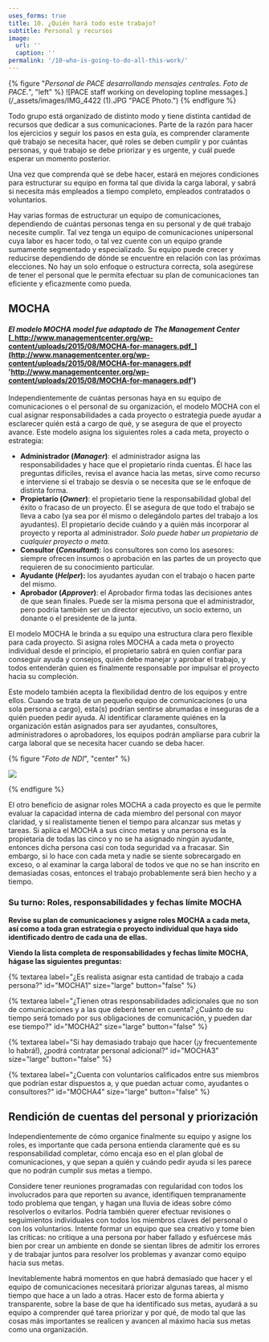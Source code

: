 ```yaml
---
uses_forms: true
title: 10. ¿Quién hará todo este trabajo?
subtitle: Personal y recursos
image:
  url: ''
  caption: ''
permalink: '/10-who-is-going-to-do-all-this-work/'
---
```


{% figure "_Personal de PACE desarrollando mensajes centrales. Foto de PACE._", "left" %} ![PACE staff working on developing topline messages.](/\_assets/images/IMG_4422 (1).JPG "PACE Photo.") {% endfigure %}

Todo grupo está organizado de distinto modo y tiene distinta cantidad de recursos que dedicar a sus comunicaciones. Parte de la razón para hacer los ejercicios y seguir los pasos en esta guía, es comprender claramente qué trabajo se necesita hacer, qué roles se deben cumplir y por cuántas personas, y qué trabajo se debe priorizar y es urgente, y cuál puede esperar un momento posterior.

Una vez que comprenda qué se debe hacer, estará en mejores condiciones para estructurar su equipo en forma tal que divida la carga laboral, y sabrá si necesita más empleados a tiempo completo, empleados contratados o voluntarios.

Hay varias formas de estructurar un equipo de comunicaciones, dependiendo de cuántas personas tenga en su personal y de qué trabajo necesite cumplir. Tal vez tenga un equipo de comunicaciones unipersonal cuya labor es hacer todo, o tal vez cuente con un equipo grande sumamente segmentado y especializado. Su equipo puede crecer y reducirse dependiendo de dónde se encuentre en relación con las próximas elecciones. No hay un solo enfoque o estructura correcta, sola asegúrese de tener el personal que le permita efectuar su plan de comunicaciones tan eficiente y eficazmente como pueda.

## MOCHA

#### _El modelo MOCHA model fue adaptado de The Management Center_ [_http://www.managementcenter.org/wp-content/uploads/2015/08/MOCHA-for-managers.pdf_](http://www.managementcenter.org/wp-content/uploads/2015/08/MOCHA-for-managers.pdf 'http://www.managementcenter.org/wp-content/uploads/2015/08/MOCHA-for-managers.pdf')

Independientemente de cuántas personas haya en su equipo de comunicaciones o el personal de su organización, el modelo MOCHA con el cual asignar responsabilidades a cada proyecto o estrategia puede ayudar a esclarecer quién está a cargo de qué, y se asegura de que el proyecto avance. Este modelo asigna los siguientes roles a cada meta, proyecto o estrategia:

- **Administrador (_Manager_)**: el administrador asigna las responsabilidades y hace que el propietario rinda cuentas. Él hace las preguntas difíciles, revisa el avance hacia las metas, sirve como recurso e interviene si el trabajo se desvía o se necesita que se le enfoque de distinta forma.
- **Propietario (_Owner_)**: el propietario tiene la responsabilidad global del éxito o fracaso de un proyecto. Él se asegura de que todo el trabajo se lleva a cabo (ya sea por él mismo o delegándolo partes del trabajo a los ayudantes). El propietario decide cuándo y a quién más incorporar al proyecto y reporta al administrador. _Solo puede haber un propietario de cualquier proyecto o meta._
- **Consultor (_Consultant_)**: los consultores son como los asesores: siempre ofrecen insumos o aprobación en las partes de un proyecto que requieren de su conocimiento particular.
- **Ayudante (_Helper_):** los ayudantes ayudan con el trabajo o hacen parte del mismo.
- **Aprobador (_Approver_)**: el Aprobador firma todas las decisiones antes de que sean finales. Puede ser la misma persona que el administrador, pero podría también ser un director ejecutivo, un socio externo, un donante o el presidente de la junta.

El modelo MOCHA le brinda a su equipo una estructura clara pero flexible para cada proyecto. Si asigna roles MOCHA a cada meta o proyecto individual desde el principio, el propietario sabrá en quien confiar para conseguir ayuda y consejos, quién debe manejar y aprobar el trabajo, y todos entenderán quien es finalmente responsable por impulsar el proyecto hacia su compleción.

Este modelo también acepta la flexibilidad dentro de los equipos y entre ellos. Cuando se trata de un pequeño equipo de comunicaciones (o una sola persona a cargo), esta(s) podrían sentirse abrumadas e inseguras de a quién pueden pedir ayuda. Al identificar claramente quiénes en la organización están asignados para ser ayudantes, consultores, administradores o aprobadores, los equipos podrán ampliarse para cubrir la carga laboral que se necesita hacer cuando se deba hacer.

{% figure "_Foto de NDI_",  "center" %}

![](/_assets/images/NDI_smallgroup-1.jpg)

{% endfigure %}

El otro beneficio de asignar roles MOCHA a cada proyecto es que le permite evaluar la capacidad interna de cada miembro del personal con mayor claridad, y si realistamente tienen el tiempo para alcanzar sus metas y tareas. Si aplica el MOCHA a sus cinco metas y una persona es la propietaria de todas las cinco y no se ha asignado ningún ayudante, entonces dicha persona casi con toda seguridad va a fracasar. Sin embargo, si lo hace con cada meta y nadie se siente sobrecargado en exceso, o al examinar la carga laboral de todos ve que no se han inscrito en demasiadas cosas, entonces el trabajo probablemente será bien hecho y a tiempo.

### Su turno: Roles, responsabilidades y fechas límite MOCHA

**Revise su plan de comunicaciones y asigne roles MOCHA a cada meta, así como a toda gran estrategia o proyecto individual que haya sido identificado dentro de cada una de ellas.**

**Viendo la lista completa de responsabilidades y fechas límite MOCHA, hágase las siguientes preguntas:**

{% textarea label="¿Es realista asignar esta cantidad de trabajo a cada persona?" id="MOCHA1" size="large" button="false" %}

{% textarea label="¿Tienen otras responsabilidades adicionales que no son de comunicaciones y a las que deberá tener en cuenta? ¿Cuánto de su tiempo será tomado por sus obligaciones de comunicación, y pueden dar ese tiempo?" id="MOCHA2" size="large" button="false" %}

{% textarea label="Si hay demasiado trabajo que hacer (¡y frecuentemente lo habrá!), ¿podrá contratar personal adicional?" id="MOCHA3" size="large" button="false" %}

{% textarea label="¿Cuenta con voluntarios calificados entre sus miembros que podrían estar dispuestos a, y que puedan actuar como, ayudantes o consultores?" id="MOCHA4" size="large" button="false" %}

## Rendición de cuentas del personal y priorización

Independientemente de cómo organice finalmente su equipo y asigne los roles, es importante que cada persona entienda claramente qué es su responsabilidad completar, cómo encaja eso en el plan global de comunicaciones, y que sepan a quién y cuándo pedir ayuda si les parece que no podrán cumplir sus metas a tiempo.

Considere tener reuniones programadas con regularidad con todos los involucrados para que reporten su avance, identifiquen tempranamente todo problema que tengan, y hagan una lluvia de ideas sobre cómo resolverlos o evitarlos. Podría también querer efectuar revisiones o seguimientos individuales con todos los miembros claves del personal o con los voluntarios. Intente formar un equipo que sea creativo y tome bien las críticas: no critique a una persona por haber fallado y esfuércese más bien por crear un ambiente en donde se sientan libres de admitir los errores y de trabajar juntos para resolver los problemas y avanzar como equipo hacia sus metas.

Inevitablemente habrá momentos en que habrá demasiado que hacer y el equipo de comunicaciones necesitará priorizar algunas tareas, al mismo tiempo que hace a un lado a otras. Hacer esto de forma abierta y transparente, sobre la base de que ha identificado sus metas, ayudará a su equipo a comprender qué tarea priorizar y por qué, de modo tal que las cosas más importantes se realicen y avancen al máximo hacia sus metas como una organización.
